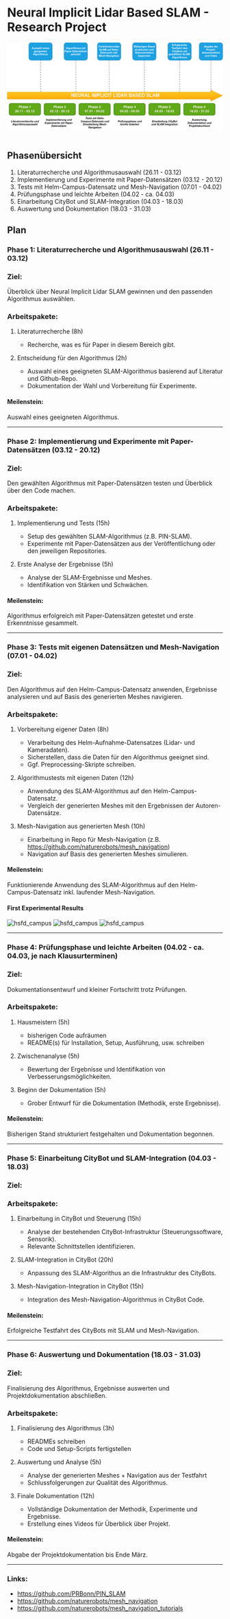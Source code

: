 # Neural Implicit Lidar Based SLAM - Research Project

<img src="images/neural_implicit_slam_project_plan.png" /><br><br>

## Phasenübersicht

1. Literaturrecherche und Algorithmusauswahl (26.11 - 03.12)
2. Implementierung und Experimente mit Paper-Datensätzen (03.12 - 20.12)
3. Tests mit Helm-Campus-Datensatz und Mesh-Navigation (07.01 - 04.02)
4. Prüfungsphase und leichte Arbeiten (04.02 - ca. 04.03)
5. Einarbeitung CityBot und SLAM-Integration (04.03 - 18.03)
6. Auswertung und Dokumentation (18.03 - 31.03)

## Plan

### Phase 1: Literaturrecherche und Algorithmusauswahl (26.11 - 03.12)

### Ziel: 
Überblick über Neural Implicit Lidar SLAM gewinnen und den passenden Algorithmus auswählen.

### Arbeitspakete:
1. Literaturrecherche (8h)
    - Recherche, was es für Paper in diesem Bereich gibt.

2. Entscheidung für den Algorithmus (2h)
    - Auswahl eines geeigneten SLAM-Algorithmus basierend auf Literatur und Github-Repo.
    - Dokumentation der Wahl und Vorbereitung für Experimente.

#### Meilenstein: 
Auswahl eines geeigneten Algorithmus.

___________________________________

### Phase 2: Implementierung und Experimente mit Paper-Datensätzen (03.12 - 20.12)

### Ziel: 
Den gewählten Algorithmus mit Paper-Datensätzen testen und Überblick über den Code machen.

### Arbeitspakete:
1. Implementierung und Tests (15h)
    - Setup des gewählten SLAM-Algorithmus (z.B. PIN-SLAM).
    - Experimente mit Paper-Datensätzen aus der Veröffentlichung oder den jeweiligen Repositories.

2. Erste Analyse der Ergebnisse (5h)
    - Analyse der SLAM-Ergebnisse und Meshes.
    - Identifikation von Stärken und Schwächen.

#### Meilenstein:
Algorithmus erfolgreich mit Paper-Datensätzen getestet und erste Erkenntnisse gesammelt.

___________________________________

### Phase 3: Tests mit eigenen Datensätzen und Mesh-Navigation (07.01 - 04.02)

### Ziel: 
Den Algorithmus auf den Helm-Campus-Datensatz anwenden, Ergebnisse analysieren und auf Basis des generierten Meshes navigieren.

### Arbeitspakete:
1. Vorbereitung eigener Daten (8h)
    - Verarbeitung des Helm-Aufnahme-Datensatzes (Lidar- und Kameradaten).
    - Sicherstellen, dass die Daten für den Algorithmus geeignet sind.
    - Ggf. Preprocessing-Skripte schreiben.

2. Algorithmustests mit eigenen Daten (12h)
    - Anwendung des SLAM-Algorithmus auf den Helm-Campus-Datensatz.
    - Vergleich der generierten Meshes mit den Ergebnissen der Autoren-Datensätze.

3. Mesh-Navigation aus generierten Mesh (10h)
    - Einarbeitung in Repo für Mesh-Navigation (z.B. https://github.com/naturerobots/mesh_navigation)
    - Navigation auf Basis des generierten Meshes simulieren.


#### Meilenstein:
Funktionierende Anwendung des SLAM-Algorithmus auf den Helm-Campus-Datensatz inkl. laufender Mesh-Navigation.

#### First Experimental Results
![hsfd_campus](../images/hsfd_campus_1.png)
![hsfd_campus](../images/hsfd_campus_2.png)
![hsfd_campus](../images/hsfd_campus_3.png)

___________________________________

### Phase 4: Prüfungsphase und leichte Arbeiten (04.02 - ca. 04.03, je nach Klausurterminen)

### Ziel: 
Dokumentationsentwurf und kleiner Fortschritt trotz Prüfungen.

### Arbeitspakete:
1. Hausmeistern (5h)
    - bisherigen Code aufräumen
    - README(s) für Installation, Setup, Ausführung, usw. schreiben

2. Zwischenanalyse (5h)
    - Bewertung der Ergebnisse und Identifikation von Verbesserungsmöglichkeiten.

3. Beginn der Dokumentation (5h)
    - Grober Entwurf für die Dokumentation (Methodik, erste Ergebnisse).


#### Meilenstein:
Bisherigen Stand strukturiert festgehalten und Dokumentation begonnen.

___________________________________

### Phase 5: Einarbeitung CityBot und SLAM-Integration (04.03 - 18.03)

### Ziel: 

### Arbeitspakete:
1. Einarbeitung in CityBot und Steuerung (15h)
    - Analyse der bestehenden CityBot-Infrastruktur (Steuerungssoftware, Sensorik).
    - Relevante Schnittstellen identifizieren.

2. SLAM-Integration in CityBot (20h)
    - Anpassung des SLAM-Algorithus an die Infrastruktur des CityBots.

3. Mesh-Navigation-Integration in CityBot (15h)
    - Integration des Mesh-Navigation-Algorithmus in CityBot Code.

#### Meilenstein:
Erfolgreiche Testfahrt des CityBots mit SLAM und Mesh-Navigation.

___________________________________

### Phase 6: Auswertung und Dokumentation (18.03 - 31.03)

### Ziel: 
Finalisierung des Algorithmus, Ergebnisse auswerten und Projektdokumentation abschließen.

### Arbeitspakete:
1. Finalisierung des Algorithmus (3h)
    - READMEs schreiben
    - Code und Setup-Scripts fertigstellen

2. Auswertung und Analyse (5h)
    - Analyse der generierten Meshes + Navigation aus der Testfahrt
    - Schlussfolgerungen zur Qualität des Algorithmus.

3. Finale Dokumentation (12h)
    - Vollständige Dokumentation der Methodik, Experimente und Ergebnisse.
    - Erstellung eines Videos für Überblick über Projekt.

#### Meilenstein:
Abgabe der Projektdokumentation bis Ende März.

___________________________________

### Links:
- https://github.com/PRBonn/PIN_SLAM
- https://github.com/naturerobots/mesh_navigation
- https://github.com/naturerobots/mesh_navigation_tutorials